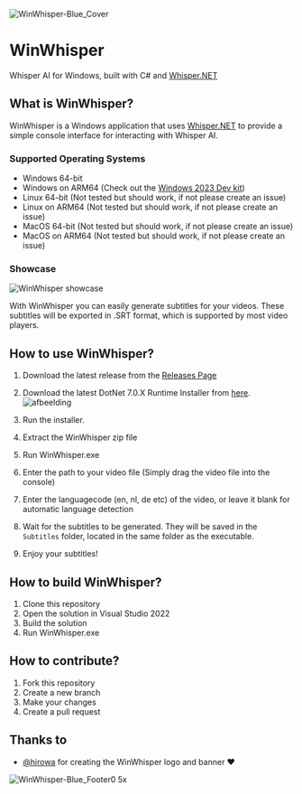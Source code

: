 ![WinWhisper-Blue_Cover](https://github.com/GewoonJaap/WinWhisper/assets/33700526/dcd0d5e4-1d09-4697-95ec-15d12a712dd3)


# WinWhisper
Whisper AI for Windows, built with C# and [Whisper.NET](https://github.com/sandrohanea/whisper.net)

## What is WinWhisper?
WinWhisper is a Windows application that uses [Whisper.NET](https://github.com/sandrohanea/whisper.net) to provide a simple console interface for interacting with Whisper AI.

### Supported Operating Systems
- Windows 64-bit
- Windows on ARM64 (Check out the [Windows 2023 Dev kit](https://learn.microsoft.com/en-us/windows/arm/dev-kit/))
- Linux 64-bit (Not tested but should work, if not please create an issue)
- Linux on ARM64 (Not tested but should work, if not please create an issue)
- MacOS 64-bit (Not tested but should work, if not please create an issue)
- MacOS on ARM64 (Not tested but should work, if not please create an issue)

### Showcase
![WinWhisper showcase](https://user-images.githubusercontent.com/33700526/222954203-adb416b6-9fe3-490b-b33f-9051e9579031.gif)


With WinWhisper you can easily generate subtitles for your videos. These subtitles will be exported in .SRT format, which is supported by most video players.

## How to use WinWhisper?
1. Download the latest release from the [Releases Page](https://github.com/GewoonJaap/WinWhisper/releases)
2. Download the latest DotNet 7.0.X Runtime Installer from [here](https://dotnet.microsoft.com/en-us/download/dotnet/7.0).
![afbeelding](https://github.com/GewoonJaap/WinWhisper/assets/33700526/10d9684f-ba22-4d70-b43c-f8f56029e045)

3. Run the installer.
4. Extract the WinWhisper zip file
5. Run WinWhisper.exe
6. Enter the path to your video file (Simply drag the video file into the console)
7. Enter the languagecode (en, nl, de etc) of the video, or leave it blank for automatic language detection
8. Wait for the subtitles to be generated. They will be saved in the `Subtitles` folder, located in the same folder as the executable.
9. Enjoy your subtitles!

## How to build WinWhisper?
1. Clone this repository
2. Open the solution in Visual Studio 2022
3. Build the solution
4. Run WinWhisper.exe

## How to contribute?
1. Fork this repository
2. Create a new branch
3. Make your changes
4. Create a pull request


## Thanks to
- [@hirowa](https://github.com/hirowa) for creating the WinWhisper logo and banner ❤️


![WinWhisper-Blue_Footer0 5x](https://github.com/GewoonJaap/WinWhisper/assets/33700526/39db2529-f17d-476e-a67b-c7ddc86438f5)

